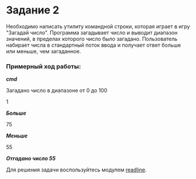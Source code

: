 # Задание 2
Необходимо написать утилиту командной строки, которая играет в игру "Загадай число". Программа загадывает число и выводит диапазон значений, в пределах которого число было загадано. Пользователь набирает числа в стандартный поток ввода и получает ответ больше или меньше, чем загаданное.

### Примерный ход работы:

***cmd***

Загадано число в диапазоне от 0 до 100

1

***Больше***

75

***Меньше***

55

***Отгадано число 55***

Для решения задачи воспользуйтесь модулем [readline](https://nodejs.org/api/readline.html).
